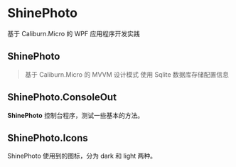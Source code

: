 ShinePhoto
==========

基于 Caliburn.Micro 的 WPF 应用程序开发实践

## ShinePhoto ##

> 基于 Caliburn.Micro 的 MVVM 设计模式
> 使用 Sqlite 数据库存储配置信息

## ShinePhoto.ConsoleOut ##

**ShinePhoto** 控制台程序，测试一些基本的方法。

## ShinePhoto.Icons ##

ShinePhoto 使用到的图标，分为 dark 和 light 两种。